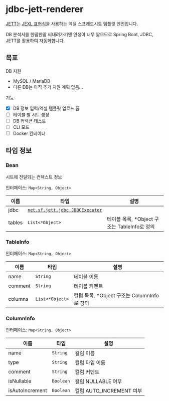 # jdbc-jett-renderer

[JETT](http://jett.sourceforge.net)는 [JEXL 표현식](http://commons.apache.org/proper/commons-jexl)을 사용하는 엑셀 스프레드시트 템플릿 엔진입니다.

DB 분석서를 한땀한땀 써내려가기엔 인생이 너무 짧으므로 Spring Boot, JDBC, JETT를 활용하여 자동화합니다.

## 목표

DB 지원
- MySQL / MariaDB
- 다른 DB는 아직 추가 지원 계획 없음...

기능
- [x] DB 정보 입력/엑셀 템플릿 업로드 폼 
- [ ] 테이블 별 시트 생성
- [ ] DB 커넥션 테스트
- [ ] CLI 모드
- [ ] Docker 컨테이너

## 타입 정보

### Bean

시트에 전달되는 컨텍스트 정보

인터페이스: `Map<String, Object>`

| 이름 | 타입 | 설명 |
| ---- | ---- | ---- |
| jdbc | [`net.sf.jett.jdbc.JDBCExecutor`](http://jett.sourceforge.net/misc/jdbc_executor.html) |  |
| tables | `List<*Object>` | 테이블 목록, *Object 구조는 TableInfo로 정의 |

### TableInfo

인터페이스: `Map<String, Object>`

| 이름 | 타입 | 설명 |
| ---- | ---- | ---- |
| name | `String` | 테이블 이름 |
| comment | `String` | 테이블 커멘트 |
| columns | `List<*Object>` | 컬럼 목록, *Object 구조는 ColumnInfo로 정의 |

### ColumnInfo

인터페이스: `Map<String, Object>`

| 이름 | 타입 | 설명 |
| ---- | ---- | ---- |
| name | `String` | 컬럼 이름 |
| type | `String` | 컬럼 타입 이름 |
| comment | `String` | 컬럼 커멘트 |
| isNullable | `Boolean` | 컬럼 NULLABLE 여부 |
| isAutoIncrement | `Boolean` | 컬럼 AUTO_INCREMENT 여부 |
